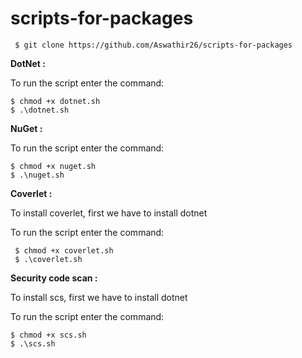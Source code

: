 # scripts-for-packages

     $ git clone https://github.com/Aswathir26/scripts-for-packages
   
   
   
**DotNet :**

To run the script enter the command:
    
    $ chmod +x dotnet.sh
    $ .\dotnet.sh

**NuGet :**

To run the script enter the command:
    
    $ chmod +x nuget.sh
    $ .\nuget.sh

**Coverlet :**

To install coverlet, first we have to install dotnet

To run the script enter the command:

     $ chmod +x coverlet.sh
     $ .\coverlet.sh

**Security code scan :**

To install scs, first we have to install dotnet

To run the script enter the command:

    $ chmod +x scs.sh
    $ .\scs.sh
